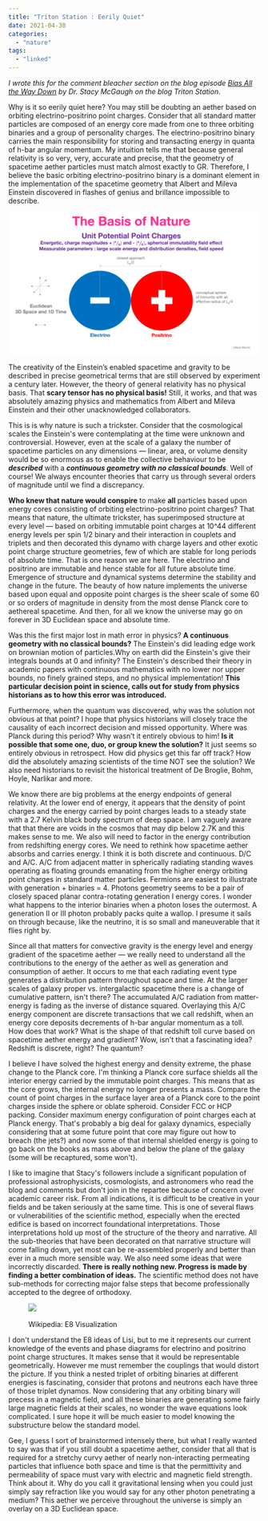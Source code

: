```yaml
---
title: "Triton Station : Eerily Quiet"
date: 2021-04-30
categories: 
  - "nature"
tags: 
  - "linked"
---
```


_I wrote this for the comment bleacher section on the blog episode [Bias All the Way Down](https://tritonstation.com/2021/04/16/bias-all-the-way-down/) by Dr. Stacy McGaugh on the blog Triton Station_.

Why is it so eerily quiet here? You may still be doubting an aether based on orbiting electrino-positrino point charges. Consider that all standard matter particles are composed of an energy core made from one to three orbiting binaries and a group of personality charges. The electrino-positrino binary carries the main responsibility for storing and transacting energy in quanta of h-bar angular momentum. My intuition tells me that because general relativity is so very, very, accurate and precise, that the geometry of spacetime aether particles must match almost exactly to GR. Therefore, I believe the basic orbiting electrino-positrino binary is a dominant element in the implementation of the spacetime geometry that Albert and Mileva Einstein discovered in flashes of genius and brillance impossible to describe.

![](images/naturesbasis.png)

The creativity of the Einstein’s enabled spacetime and gravity to be described in precise geometrical terms that are still observed by experiment a century later. However, the theory of general relativity has no physical basis. That **scary tensor has no physical basis!** Still, it works, and that was absolutely amazing physics and mathematics from Albert and Mileva Einstein and their other unacknowledged collaborators.

This is is why nature is such a trickster. Consider that the cosmological scales the Einstein's were contemplating at the time were unknown and controversial. However, even at the scale of a galaxy the number of spacetime particles on any dimensions — linear, area, or volume density would be so enormous as to enable the collective behaviour to be **_described_** with a **_continuous geometry with no classical bounds_**. Well of course! We always encounter theories that carry us through several orders of magnitude until we find a discrepancy.

**Who knew that nature would conspire** to make **all** particles based upon energy cores consisting of orbiting electrino-positrino point charges? That means that nature, the ultimate trickster, has superimposed structure at every level — based on orbiting immutable point charges at 10^44 different energy levels per spin 1/2 binary and their interaction in couplets and triplets and then decorated this dynamo with charge layers and other exotic point charge structure geometries, few of which are stable for long periods of absolute time. That is one reason we are here. The electrino and positrino are immutable and hence stable for all future absolute time. Emergence of structure and dynamical systems determine the stability and change in the future. The beauty of how nature implements the universe based upon equal and opposite point charges is the sheer scale of some 60 or so orders of magnitude in density from the most dense Planck core to aethereal spacetime. And then, for all we know the universe may go on forever in 3D Euclidean space and absolute time.

Was this the first major lost in math error in physics? **A continuous geometry with no classical bounds?** The Einstein's did leading edge work on brownian motion of particles.Why on earth did the Einstein's give their integrals bounds at 0 and infinity? The Einstein's described their theory in academic papers with continuous mathematics with no lower nor upper bounds, no finely grained steps, and no physical implementation! **This particular decision point in science, calls out for study from physics historians as to how this error was introduced.**

Furthermore, when the quantum was discovered, why was the solution not obvious at that point? I hope that physics historians will closely trace the causality of each incorrect decision and missed opportunity. Where was Planck during this period? Why wasn’t it entirely obvious to him! **Is it possible that some one, duo, or group knew the solution?** It just seems so entirely obvious in retrospect. How did physics get this far off track? How did the absolutely amazing scientists of the time NOT see the solution? We also need historians to revisit the historical treatment of De Broglie, Bohm, Hoyle, Narlikar and more.

We know there are big problems at the energy endpoints of general relativity. At the lower end of energy, it appears that the density of point charges and the energy carried by point charges leads to a steady state with a 2.7 Kelvin black body spectrum of deep space. I am vaguely aware that that there are voids in the cosmos that may dip below 2.7K and this makes sense to me. We also will need to factor in the energy contribution from redshifting energy cores. We need to rethink how spacetime aether absorbs and carries energy. I think it is both discrete and continuous. D/C and A/C. A/C from adjacent matter in spherically radiating standing waves operating as floating grounds emanating from the higher energy orbiting point charges in standard matter particles. Fermions are easiest to illustrate with generation + binaries = 4. Photons geometry seems to be a pair of closely spaced planar contra-rotating generation I energy cores. I wonder what happens to the interior binaries when a photon loses the outermost. A generation II or III photon probably packs quite a wallop. I presume it sails on through because, like the neutrino, it is so small and maneuverable that it flies right by.

Since all that matters for convective gravity is the energy level and energy gradient of the spacetime aether — we really need to understand all the contributions to the energy of the aether as well as generation and consumption of aether. It occurs to me that each radiating event type generates a distribution pattern throughout space and time. At the larger scales of galaxy proper vs. intergalactic spacetime there is a change of cumulative pattern, isn't there? The accumulated A/C radiation from matter-energy is fading as the inverse of distance squared. Overlaying this A/C energy component are discrete transactions that we call redshift, when an energy core deposits decrements of h-bar angular momentum as a toll. How does that work? What is the shape of that redshift toll curve based on spacetime aether energy and gradient? Wow, isn't that a fascinating idea? Redshift is discrete, right? The quantum?

I believe I have solved the highest energy and density extreme, the phase change to the Planck core. I'm thinking a Planck core surface shields all the interior energy carried by the immutable point charges. This means that as the core grows, the internal energy no longer presents a mass. Compare the count of point charges in the surface layer area of a Planck core to the point charges inside the sphere or oblate spheroid. Consider FCC or HCP packing. Consider maximum energy configuration of point charges each at Planck energy. That's probably a big deal for galaxy dynamics, especially considering that at some future point that core may figure out how to breach (the jets?) and now some of that internal shielded energy is going to go back on the books as mass above and below the plane of the galaxy (some will be recaptured, some won't).

I like to imagine that Stacy's followers include a significant population of professional astrophysicists, cosmologists, and astronomers who read the blog and comments but don't join in the repartee because of concern over academic career risk. From all indications, it is difficult to be creative in your fields and be taken seriously at the same time. This is one of several flaws or vulnerabilities of the scientific method, especially when the erected edifice is based on incorrect foundational interpretations. Those interpretations hold up most of the structure of the theory and narrative. All the sub-theories that have been decorated on that narrative structure will come falling down, yet most can be re-assembled properly and better than ever in a much more sensible way. We also need some ideas that were incorrectly discarded. **There is really nothing new. Progress is made by finding a better combination of ideas.** The scientific method does not have sub-methods for correcting major false steps that become professionally accepted to the degree of orthodoxy.

<figure>

![](images/2039px-E8Petrie.svg.png)

<figcaption>

Wikipedia: E8 Visualization

</figcaption>

</figure>

I don't understand the E8 ideas of Lisi, but to me it represents our current knowledge of the events and phase diagrams for electrino and positrino point charge structures. It makes sense that it would be representable geometrically. However me must remember the couplings that would distort the picture. If you think a nested triplet of orbiting binaries at different energies is fascinating, consider that protons and neutrons each have three of those triplet dynamos. Now considering that any orbiting binary will precess in a magnetic field, and all these binaries are generating some fairly large magnetic fields at their scales, no wonder the wave equations look complicated. I sure hope it will be much easier to model knowing the substructure below the standard model.

Gee, I guess I sort of brainstormed intensely there, but what I really wanted to say was that if you still doubt a spacetime aether, consider that all that is required for a stretchy curvy aether of nearly non-interacting permeating particles that influence both space and time is that the permittivity and permeability of space must vary with electric and magnetic field strength. Think about it. Why do you call it gravitational lensing when you could just simply say refraction like you would say for any other photon penetrating a medium? This aether we perceive throughout the universe is simply an overlay on a 3D Euclidean space.
